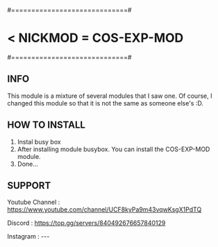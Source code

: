 #=============================#
# < NICKMOD = COS-EXP-MOD     #
#=============================#

## INFO
This module is a mixture of several modules that I saw one. Of course, I changed this module so that it is not the same as someone else's :D.

## HOW TO INSTALL
1. Instal busy box 
2. After installing module busybox. You can install the COS-EXP-MOD module.
3. Done...

## SUPPORT
Youtube Channel : https://www.youtube.com/channel/UCF8kyPa9m43vqwKsgX1PdTQ

Discord         : https://top.gg/servers/840492676657840129

Instagram       : ---

